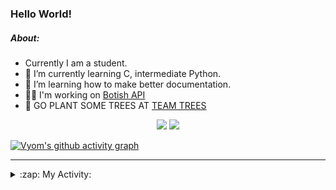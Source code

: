 ### Hello World!

##### About:
- Currently I am a student.
- 🌱 I’m currently learning C, intermediate Python.
- 🌱 I’m learning how to make better documentation.
- 👨‍💻 I'm working on [Botish API](https://github.com/Vyvy-vi/api)
- 🌱 GO PLANT SOME TREES AT [TEAM TREES](https://teamtrees.org/)

<p align="center">
  <a href="https://twitter.com/Vyvy_viM"><img target="_blank" src="https://img.shields.io/badge/twitter%20@Vyvy_viM-0D95E8?style=for-the-badge&logo=twitter&logoColor=white"/></a> 
  <a href="https://vyvy-vi.github.io/portfolio"><img target="_blank" src="https://img.shields.io/badge/-I_love_open_source-green?style=for-the-badge&logo=github&logoColor=black"/></a> 
</p>

[![Vyom's github activity graph](https://activity-graph.herokuapp.com/graph?username=Vyvy-vi)](https://github.com/ashutosh00710/github-readme-activity-graph)

---
<details>
  <summary>:zap: My Activity:</summary>
  
<!--START_SECTION:waka-->
![Code Time](http://img.shields.io/badge/Code%20Time-678%20hrs%2039%20mins-blue)

**I'm a Night 🦉** 

```text
🌞 Morning    49 commits     ██░░░░░░░░░░░░░░░░░░░░░░░   7.93% 
🌆 Daytime    148 commits    ██████░░░░░░░░░░░░░░░░░░░   23.95% 
🌃 Evening    199 commits    ████████░░░░░░░░░░░░░░░░░   32.2% 
🌙 Night      222 commits    █████████░░░░░░░░░░░░░░░░   35.92%

```
📅 **I'm Most Productive on Sunday** 

```text
Monday       62 commits     ██░░░░░░░░░░░░░░░░░░░░░░░   10.03% 
Tuesday      113 commits    ████░░░░░░░░░░░░░░░░░░░░░   18.28% 
Wednesday    101 commits    ████░░░░░░░░░░░░░░░░░░░░░   16.34% 
Thursday     81 commits     ███░░░░░░░░░░░░░░░░░░░░░░   13.11% 
Friday       60 commits     ██░░░░░░░░░░░░░░░░░░░░░░░   9.71% 
Saturday     65 commits     ██░░░░░░░░░░░░░░░░░░░░░░░   10.52% 
Sunday       136 commits    █████░░░░░░░░░░░░░░░░░░░░   22.01%

```


📊 **This Week I Spent My Time On** 

```text
🔥 Editors: 
VS Code                  13 hrs 48 mins      ██████████████████░░░░░░░   73.47% 
Vim                      4 hrs 59 mins       ██████░░░░░░░░░░░░░░░░░░░   26.53%

🐱‍💻 Projects: 
file-utils               6 hrs 38 mins       ████████░░░░░░░░░░░░░░░░░   35.38% 
praise_backend_js        6 hrs 2 mins        ████████░░░░░░░░░░░░░░░░░   32.18% 
Unknown Project          3 hrs 10 mins       ████░░░░░░░░░░░░░░░░░░░░░   16.87% 
faceapp-backend          2 hrs 1 min         ██░░░░░░░░░░░░░░░░░░░░░░░   10.82% 
discord-bot              28 mins             ░░░░░░░░░░░░░░░░░░░░░░░░░   2.57%

```


 Last Updated on 21/03/2022 13:09:11 UTC
<!--END_SECTION:waka-->
</details>
